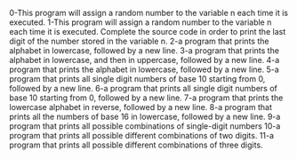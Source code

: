 0-This program will assign a random number to the variable n each time it is executed.
1-This program will assign a random number to the variable n each time it is executed. Complete the source code in order to print the last digit of the number stored in the variable n.
2-a program that prints the alphabet in lowercase, followed by a new line.
3-a program that prints the alphabet in lowercase, and then in uppercase, followed by a new line.
4-a program that prints the alphabet in lowercase, followed by a new line.
5-a program that prints all single digit numbers of base 10 starting from 0, followed by a new line.
6-a program that prints all single digit numbers of base 10 starting from 0, followed by a new line.
7-a program that prints the lowercase alphabet in reverse, followed by a new line.
8-a program that prints all the numbers of base 16 in lowercase, followed by a new line.
9-a program that prints all possible combinations of single-digit numbers
10-a program that prints all possible different combinations of two digits.
11-a program that prints all possible different combinations of three digits.
